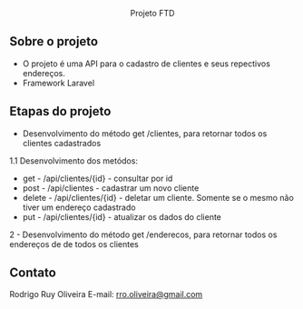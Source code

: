 <p align="center">Projeto FTD</p>

## Sobre o projeto

 - O projeto é uma API para o cadastro de clientes e seus repectivos endereços.
 - Framework Laravel

## Etapas do projeto

- Desenvolvimento do método get /clientes, para retornar todos os clientes cadastrados
 
1.1 Desenvolvimento dos metódos:
- get 	 - /api/clientes/{id} - consultar por id
- post 	 - /api/clientes - cadastrar um novo cliente
- delete - /api/clientes/{id} - deletar um cliente. Somente se o mesmo não tiver um endereço cadastrado
- put 	 - /api/clientes/{id} - atualizar os dados do cliente

2 - Desenvolvimento do método get /enderecos, para retornar todos os endereços de de todos os clientes


## Contato

Rodrigo Ruy Oliveira
E-mail: rro.oliveira@gmail.com

